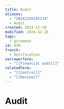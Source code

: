 ```yaml
---
title: Audit
aliases:
  - "20241226192134"
  - Audit
created: 2024-12-18
modified: 2024-12-26
tags:
  - gccommon
id: 870
french:
  - Verification
narrowerTerm:
  - "[[Financial audit]]"
relatedTerm:
  - "[[Control]]"
  - "[[Review]]"
---
```

# Audit
